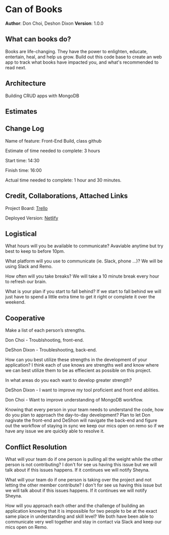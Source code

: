 # Can of Books

**Author**: Don Choi, Deshon Dixon
**Version**: 1.0.0

## What can books do?

Books are life-changing. They have the power to enlighten, educate, entertain, heal, and help us grow. Build out this code base to create an web app to track what books have impacted you, and what's recommended to read next.

## Architecture

Building CRUD apps with MongoDB

## Estimates

## Change Log

Name of feature: Front-End Build, class github

Estimate of time needed to complete: 3 hours

Start time: 14:30

Finish time: 16:00

Actual time needed to complete: 1 hour and 30 minutes.

## Credit, Collaborations, Attached Links

Project Board: [Trello](https://trello.com/c/X0bEpyAK/5-1-set-up-your-repositories)

Deployed Version: [Netlify](https://can-of-books-dondeshon.netlify.app)

## Logistical

What hours will you be available to communicate? Avaviable anytime but try best to keep to before 10pm.

What platform will you use to communicate (ie. Slack, phone …)? We will be using Slack and Remo.

How often will you take breaks? We will take a 10 minute break every hour to refresh our brain.

What is your plan if you start to fall behind? If we start to fall behind we will just have to spend a little extra time to get it right or complete it over the weekend.

## Cooperative

Make a list of each person’s strengths.

Don Choi - Troublshooting, front-end.

DeShon Dixon - Troubleshooting, back-end.

How can you best utilize these strengths in the development of your application? I think each of use knows are strengths well and know where we can best utilize them to be as effiecient as possible on this project.

In what areas do you each want to develop greater strength? 

DeShon Dixon - I want to improve my tool proficient and front end ablities.

Don Choi - Want to improve understanding of MongoDB workflow.

Knowing that every person in your team needs to understand the code, how do you plan to approach the day-to-day development? Plan to let Don nagivate the front-end and DeShon will navigate the back-end and figure out the workflow of staying in sync we keep our mics open on remo so if we have any issue we are quickly able to resolve it.

## Conflict Resolution

What will your team do if one person is pulling all the weight while the other person is not contributing? I don't for see us having this issue but we will talk about if this issues happens. If it continues we will notify Sheyna.

What will your team do if one person is taking over the project and not letting the other member contribute? I don't for see us having this issue but we will talk about if this issues happens. If it continues we will notify Sheyna.

How will you approach each other and the challenge of building an application knowing that it is impossible for two people to be at the exact same place in understanding and skill level? We both have been able to communicate very well together and stay in contact via Slack and keep our mics open on Remo.
